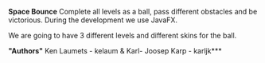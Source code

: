 ****Space Bounce****
Complete all levels as a ball, pass different obstacles and be victorious.
During the development we use JavaFX.

We are going to have 3 different levels and different skins for the ball.

****"Authors"****
Ken Laumets - kelaum & Karl- Joosep Karp - karljk***

